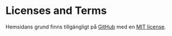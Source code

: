 Licenses and Terms
==============================================

Hemsidans grund finns tillgängligt på [GitHub](https://github.com/canax/anax-flat) med en [MIT license](https://github.com/canax/anax-flat/blob/master/LICENSE).
